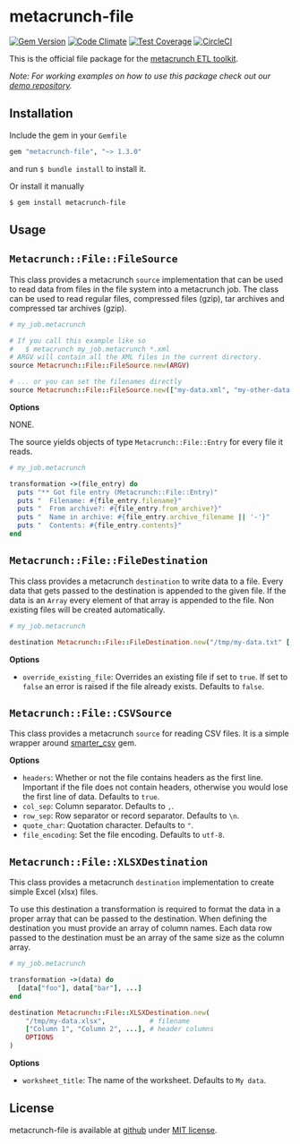 metacrunch-file
===============

[![Gem Version](https://badge.fury.io/rb/metacrunch-file.svg)](http://badge.fury.io/rb/metacrunch-file)
[![Code Climate](https://codeclimate.com/github/ubpb/metacrunch-file/badges/gpa.svg)](https://codeclimate.com/github/ubpb/metacrunch-file)
[![Test Coverage](https://codeclimate.com/github/ubpb/metacrunch-file/badges/coverage.svg)](https://codeclimate.com/github/ubpb/metacrunch-file/coverage)
[![CircleCI](https://circleci.com/gh/ubpb/metacrunch-file.svg?style=svg)](https://circleci.com/gh/ubpb/metacrunch-file)

This is the official file package for the [metacrunch ETL toolkit](https://github.com/ubpb/metacrunch). 

*Note: For working examples on how to use this package check out our [demo repository](https://github.com/ubpb/metacrunch-demo).*


Installation
------------

Include the gem in your `Gemfile`

```ruby
gem "metacrunch-file", "~> 1.3.0"
```

and run `$ bundle install` to install it.

Or install it manually

```
$ gem install metacrunch-file
```


Usage
-----

## `Metacrunch::File::FileSource`

This class provides a metacrunch `source` implementation that can be used to read data from files in the file system into a metacrunch job. The class can be used to read regular files, compressed files (gzip), tar archives and compressed tar archives (gzip).

```ruby
# my_job.metacrunch

# If you call this example like so
#   $ metacrunch my_job.metacrunch *.xml
# ARGV will contain all the XML files in the current directory.
source Metacrunch::File::FileSource.new(ARGV)

# ... or you can set the filenames directly
source Metacrunch::File::FileSource.new(["my-data.xml", "my-other-data.xml", "..."])
```

**Options**

NONE.

The source yields objects of type `Metacrunch::File::Entry` for every file it reads. 

```ruby
# my_job.metacrunch

transformation ->(file_entry) do
  puts "** Got file entry (Metacrunch::File::Entry)"
  puts "  Filename: #{file_entry.filename}"
  puts "  From archive?: #{file_entry.from_archive?}"
  puts "  Name in archive: #{file_entry.archive_filename || '-'}"
  puts "  Contents: #{file_entry.contents}"
end
```

## `Metacrunch::File::FileDestination`

This class provides a metacrunch `destination` to write data to a file. Every data that gets passed to the destination is appended to the given file. If the data is an `Array` every element of that array is appended to the file. Non existing files will be created automatically.

```ruby
# my_job.metacrunch

destination Metacrunch::File::FileDestination.new("/tmp/my-data.txt" [, OPTIONS])
```

**Options**

* `override_existing_file`: Overrides an existing file if set to `true`. If set to `false` an error is raised if the file already exists. Defaults to `false`.

## `Metacrunch::File::CSVSource`

This class provides a metacrunch `source` for reading CSV files. It is a simple wrapper around [smarter_csv](https://github.com/tilo/smarter_csv) gem. 

**Options**

* `headers`: Whether or not the file contains headers as the first line. Important if the file does not contain headers, otherwise you would lose the first line of data. Defaults to `true`.
* `col_sep`: Column separator. Defaults to `,`.
* `row_sep`: Row separator or record separator. Defaults to `\n`.
* `quote_char`: Quotation character. Defaults to `"`.
* `file_encoding`: Set the file encoding. Defaults to `utf-8`.

## `Metacrunch::File::XLSXDestination`

This class provides a metacrunch `destination` implementation to create simple Excel (xlsx) files.

To use this destination a transformation is required to format the data in a proper array that can be passed to the destination. When defining the destination you must provide an array of column names. Each data row passed to the destination must be an array of the same size as the column array.

```ruby
# my_job.metacrunch

transformation ->(data) do
  [data["foo"], data["bar"], ...]
end

destination Metacrunch::File::XLSXDestination.new(
    "/tmp/my-data.xlsx",           # filename
    ["Column 1", "Column 2", ...], # header columns
    OPTIONS
)
```

**Options**

* `worksheet_title`: The name of the worksheet. Defaults to `My data`.

License
-------

metacrunch-file is available at [github](https://github.com/ubpb/metacrunch-file) under [MIT license](https://github.com/ubpb/metacrunch-file/blob/master/License.txt).

